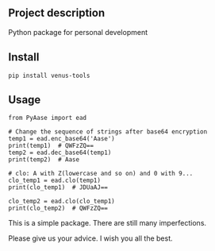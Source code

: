 ## Project description
 
Python package for personal development

## Install

```
pip install venus-tools
```

## Usage

```
from PyAase import ead

# Change the sequence of strings after base64 encryption
temp1 = ead.enc_base64('Aase')
print(temp1)  # QWFzZQ==
temp2 = ead.dec_base64(temp1)
print(temp2)  # Aase

# clo: A with Z(lowercase and so on) and 0 with 9...
clo_temp1 = ead.clo(temp1)
print(clo_temp1)  # JDUaAJ==

clo_temp2 = ead.clo(clo_temp1)
print(clo_temp2)  # QWFzZQ==
```



This is a simple package. There are still many imperfections.

Please give us your advice. I wish you all the best.
